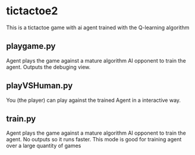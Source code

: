 # tictactoe2
This is a tictactoe game with ai agent trained with the Q-learning algorithm

## playgame.py
Agent plays the game against a mature algorithm AI opponent to train the agent.
Outputs the debuging view.

## playVSHuman.py
You (the player) can play against the trained Agent in a interactive way.

## train.py 
Agent plays the game against a mature algorithm AI opponent to train the agent.
No outputs so it runs faster. 
This mode is good for training agent over a large quantity of games
